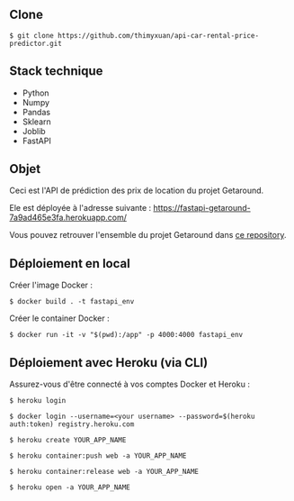 ## Clone

```$ git clone https://github.com/thimyxuan/api-car-rental-price-predictor.git```

## Stack technique

- Python
- Numpy
- Pandas
- Sklearn
- Joblib
- FastAPI

## Objet

Ceci est l'API de prédiction des prix de location du projet Getaround.

Ele est déployée à l'adresse suivante : <a href="https://fastapi-getaround-7a9ad465e3fa.herokuapp.com/" target="_blank">https://fastapi-getaround-7a9ad465e3fa.herokuapp.com/</a>

Vous pouvez retrouver l'ensemble du projet Getaround dans <a href="https://github.com/thimyxuan/car-rental-delay-analysis" target="_blank">ce repository</a>.

## Déploiement en local

Créer l'image Docker :  

```$ docker build . -t fastapi_env```

Créer le container Docker :  

```$ docker run -it -v "$(pwd):/app" -p 4000:4000 fastapi_env```

## Déploiement avec Heroku (via CLI)

Assurez-vous d'être connecté à vos comptes Docker et Heroku :    

```$ heroku login```

```$ docker login --username=<your username> --password=$(heroku auth:token) registry.heroku.com```

```$ heroku create YOUR_APP_NAME```

```$ heroku container:push web -a YOUR_APP_NAME```

```$ heroku container:release web -a YOUR_APP_NAME```

```$ heroku open -a YOUR_APP_NAME```